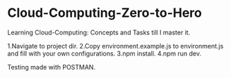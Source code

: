 # Cloud-Computing-Zero-to-Hero
Learning Cloud-Computing: Concepts and Tasks till I master it.

1.Navigate to project dir.
2.Copy environment.example.js to environment.js and fill with your own configurations.
3.npm install.
4.npm run dev.

Testing made with POSTMAN.
